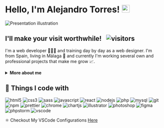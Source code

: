 # Hello, I'm Alejandro Torres! <img src="https://raw.githubusercontent.com/atorres-io/atorres-io/master/assets/images/wave.gif" width="25px">

<img alt="Presentation illustration" src="https://github.com/atorres-io/atorres-io/blob/master/illustration.png">

## I'll make your visit worthwhile! &nbsp; ![visitors](https://visitor-badge.glitch.me/badge?page_id=atorres-io.atorres-io&style=flat-square&color=00b979)

I'm a web developer 👨🏻‍💻 and training day by day as a web designer. I'm from Spain, living in Málaga 🌴 and currently I'm working several own and professional projects that make me grow 📈.

<details>	
  <summary><b>More about me</b></summary>
  <p>I have finished a vocational training how <b>Web Application Development</b>. I also have a master's degree in Game Development from <a href="https://abonfireofsouls.com/gamia/">Gamia Formación</a>. I finished numerous courses on web design and I'm always looking for new challenges to learn. I like to solve real-life software problems and have <b>4</b> years improving in web design (UX UI) and graphics.</p>
  <p>🤔 <i>Where can I see some of your work?</i> &nbsp; <b>Easy!</b></p>

- 🗡 There are numerous completed challenges available on my Github about [Frontend Mentor](https://frontendmentor.io).
- 🎨 Is my [Instagram](https://instagram.com/atorres.designs) where I upload from tips to illustrations, etc.
- 🎽 Is my [Codepen](https://codepen.io/atorres-designs) where I practice a lot and help those who need it.
- 🛠 My personal **blog** is in process...
- 🛠 My **Twitter** is in process...

<b>My absolute favorites:</b>

- 🏐 Play volleyball at a competitive and amateur level.
- 🤭 Help others in software development based on what I am learning.
- 🎮 Disconnect from time to time with a good video game.
</details>

## 🔧 Things I code with

<p>
  <img alt="html5" src="https://img.shields.io/badge/-HTML5-e44d26?style=flat-square&logo=html5&logoColor=white" />
  <img alt="css3" src="https://img.shields.io/badge/-CSS3-379ad6?style=flat-square&logo=css3&logoColor=white" />
  <img alt="sass" src="https://img.shields.io/badge/-Sass-d56ea3?style=flat-square&logo=sass&logoColor=white" />
  <img alt="javascript" src="https://img.shields.io/badge/-JavaScript-fcaa00?style=flat-square&logo=javascript&logoColor=white" />
  <img alt="react" src="https://img.shields.io/badge/-React-45b8d8?style=flat-square&logo=react&logoColor=white" />
  <img alt="nodejs" src="https://img.shields.io/badge/-Nodejs-87cb5e?style=flat-square&logo=Node.js&logoColor=white" />
  <img alt="php" src="https://img.shields.io/badge/-PHP-8a92bf?style=flat-square&logo=php&logoColor=white" />
  <img alt="mysql" src="https://img.shields.io/badge/-MySQL-e48e00?style=flat-square&logo=mysql&logoColor=white" />
  <img alt="git" src="https://img.shields.io/badge/-Git-e94e31?style=flat-square&logo=git&logoColor=white" />
  <img alt="npm" src="https://img.shields.io/badge/-npm-cc3534?style=flat-square&logo=npm&logoColor=white" />
  <img alt="prettier" src="https://img.shields.io/badge/-Prettier-56b3b4?style=flat-square&logo=prettier&logoColor=e94e31" />
  <img alt="chrome" src="https://img.shields.io/badge/-Chrome-3b5998?style=flat-square&logo=google-chrome&logoColor=white" />
  <img alt="chartjs" src="https://img.shields.io/badge/-Chart.js-fe767a?style=flat-square&logo=chart.js&logoColor=white" />
  <img alt="illustrator" src="https://img.shields.io/badge/-Illustrator-330000?style=flat-square&logo=adobe-illustrator&logoColor=ff9a00" />
  <img alt="photoshop" src="https://img.shields.io/badge/-Photoshop-001e36?style=flat-square&logo=adobe-photoshop&logoColor=31a8ff" />
  <img alt="figma" src="https://img.shields.io/badge/-Figma-white?style=flat-square&logo=figma&logoColor=a259ff" />
  <img alt="phpstorm" src="https://img.shields.io/badge/-PhpStorm-a849f2?style=flat-square&logo=phpstorm&logoColor=white" />
  <img alt="vscode" src="https://img.shields.io/badge/-VSCode-038fd6?style=flat-square&logo=visual-studio-code&logoColor=white" />
</p>
⚛️ Checkout My VSCode Configurations <a href="https://gist.github.com/atorres-io/bdb01184c3142c23c0ae1d8d9c89a6e1">Here</a>
